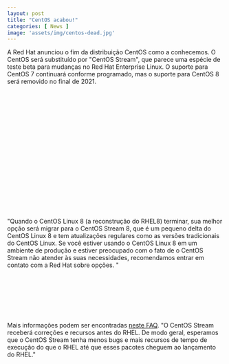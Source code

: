 ```yaml
---
layout: post
title: "CentOS acabou!"
categories: [ News ]
image: 'assets/img/centos-dead.jpg'
---
```


A Red Hat anunciou o fim da distribuição CentOS como a conhecemos. O CentOS será substituído por "CentOS Stream", que parece uma espécie de teste beta para mudanças no Red Hat Enterprise Linux. O suporte para CentOS 7 continuará conforme programado, mas o suporte para CentOS 8 será removido no final de 2021. 

<!-- QUADRADO -->
<script async src="//pagead2.googlesyndication.com/pagead/js/adsbygoogle.js"></script>
<ins class="adsbygoogle"
style="display:inline-block;width:336px;height:280px"
data-ad-client="ca-pub-2838251107855362"
data-ad-slot="5351066970"></ins>
<script>
(adsbygoogle = window.adsbygoogle || []).push({});
</script>

"Quando o CentOS Linux 8 (a reconstrução do RHEL8) terminar, sua melhor opção será migrar para o CentOS Stream 8, que é um pequeno delta do CentOS Linux 8 e tem atualizações regulares como as versões tradicionais do CentOS Linux. Se você estiver usando o CentOS Linux 8 em um ambiente de produção e estiver preocupado com o fato de o CentOS Stream não atender às suas necessidades, recomendamos entrar em contato com a Red Hat sobre opções. "

<!-- MINI ANÚNCIO -->
<script async src="//pagead2.googlesyndication.com/pagead/js/adsbygoogle.js"></script>
<!-- Games Root -->
<ins class="adsbygoogle"
style="display:inline-block;width:730px;height:95px"
data-ad-client="ca-pub-2838251107855362"
data-ad-slot="5351066970"></ins>
<script>
(adsbygoogle = window.adsbygoogle || []).push({});
</script>

Mais informações podem ser encontradas [neste FAQ](https://centos.org/distro-faq/). "O CentOS Stream receberá correções e recursos antes do RHEL. De modo geral, esperamos que o CentOS Stream tenha menos bugs e mais recursos de tempo de execução do que o RHEL até que esses pacotes cheguem ao lançamento do RHEL."

<!-- RETANGULO LARGO -->
<script async src="https://pagead2.googlesyndication.com/pagead/js/adsbygoogle.js"></script>
<!-- Informat -->
<ins class="adsbygoogle"
style="display:block"
data-ad-client="ca-pub-2838251107855362"
data-ad-slot="2327980059"
data-ad-format="auto"
data-full-width-responsive="true"></ins>
<script>
(adsbygoogle = window.adsbygoogle || []).push({});
</script>

